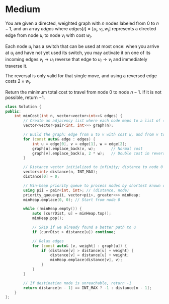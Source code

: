 # Medium

You are given a directed, weighted graph with $n$ nodes labeled from $0$ to $n - 1$, and an array $edges$ where $edges[i] = [u_i, v_i, w_i]$ represents a directed edge from node $u_i$ to node $v_i$ with cost $w_i$.

Each node $u_i$ has a switch that can be used at most once: when you arrive at $u_i$ and have not yet used its switch, you may activate it on one of its incoming edges $v_i → u_i$ reverse that edge to $u_i → v_i$ and immediately traverse it.

The reversal is only valid for that single move, and using a reversed edge costs $2 \times w_i$.

Return the minimum total cost to travel from node $0$ to node $n - 1$. If it is not possible, return $-1$.

```cpp
class Solution {
public:
    int minCost(int n, vector<vector<int>>& edges) {
        // Create an adjacency list where each node maps to a list of (neighbor, cost) pairs
        vector<vector<pair<int, int>>> graph(n);

        // Build the graph: edge from u to v with cost w, and from v to u with cost 2*w
        for (const auto& edge : edges) {
            int u = edge[0], v = edge[1], w = edge[2];
            graph[u].emplace_back(v, w);       // Normal cost
            graph[v].emplace_back(u, 2 * w);   // Double cost in reverse direction
        }

        // Distance vector initialized to infinity; distance to node 0 is 0
        vector<int> distance(n, INT_MAX);
        distance[0] = 0;

        // Min-heap priority queue to process nodes by shortest known distance
        using pii = pair<int, int>; // (distance, node)
        priority_queue<pii, vector<pii>, greater<>> minHeap;
        minHeap.emplace(0, 0); // Start from node 0

        while (!minHeap.empty()) {
            auto [currDist, u] = minHeap.top();
            minHeap.pop();

            // Skip if we already found a better path to u
            if (currDist > distance[u]) continue;

            // Relax edges
            for (const auto& [v, weight] : graph[u]) {
                if (distance[v] > distance[u] + weight) {
                    distance[v] = distance[u] + weight;
                    minHeap.emplace(distance[v], v);
                }
            }
        }

        // If destination node is unreachable, return -1
        return distance[n - 1] == INT_MAX ? -1 : distance[n - 1];
    }
};
```
